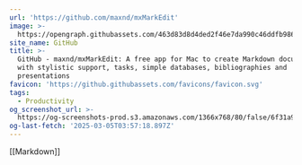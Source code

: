 ```yaml
---
url: 'https://github.com/maxnd/mxMarkEdit'
image: >-
  https://opengraph.githubassets.com/463d83d8d4ded2f46e7da990c46ddfb986227865404bc02ae12b4a3b5d8354b1/maxnd/mxMarkEdit
site_name: GitHub
title: >-
  GitHub - maxnd/mxMarkEdit: A free app for Mac to create Markdown documents
  with stylistic support, tasks, simple databases, bibliographies and
  presentations
favicon: 'https://github.githubassets.com/favicons/favicon.svg'
tags:
  - Productivity
og_screenshot_url: >-
  https://og-screenshots-prod.s3.amazonaws.com/1366x768/80/false/6f31a9ab623bee88fd748f43103cc09bc90c95c1c67a45776a3b04685a6ab6e0.jpeg
og-last-fetch: '2025-03-05T03:57:18.897Z'
---
```





[[Markdown]]

